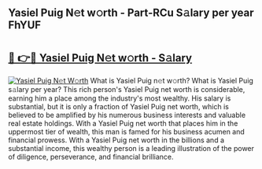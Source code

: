 ## Yasiel Puig N𝚎t w𝚘rth - Part-RCu S𝚊lary per year FhYUF

# <h2><a href="http://gc21vt.nevu.top/?p=Yasiel+Puig">🔗 👉🔴 Yasiel Puig N𝚎t w𝚘rth - S𝚊lary</a></h2>

[![Yasiel Puig N𝚎t W𝚘rth](https://i.imgur.com/Oavwk0R.jpeg)](http://gc21vt.nevu.top/?p=Yasiel+Puig)
What is Yasiel Puig n𝚎t w𝚘rth? What is Yasiel Puig s𝚊lary per year?
This rich person's Yasiel Puig net worth is considerable, earning him a place among the industry's most wealthy. His salary is substantial, but it is only a fraction of Yasiel Puig net worth, which is believed to be amplified by his numerous business interests and valuable real estate holdings. With a Yasiel Puig net worth that places him in the uppermost tier of wealth, this man is famed for his business acumen and financial prowess. With a Yasiel Puig net worth in the billions and a substantial income, this wealthy person is a leading illustration of the power of diligence, perseverance, and financial brilliance.
